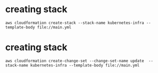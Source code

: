 # creating stack

```
aws cloudformation create-stack --stack-name kubernetes-infra --template-body file://main.yml
```

# creating stack

```
aws cloudformation create-change-set --change-set-name update  --stack-name kubernetes-infra --template-body file://main.yml
```
